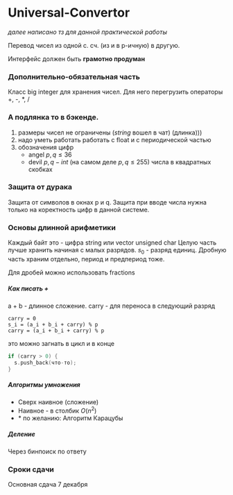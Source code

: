 # Universal-Convertor

_далее написано тз для данной практической работы_

Перевод чисел из одной с. сч. (из и в p-ичную) в другую.

Интерфейс должен быть **грамотно продуман**

### Дополнительно-обязательная часть 
Класс big integer для хранения чисел.
Для него перегрузить операторы +, -, \*, /
### А подлянка то в бэкенде.
1) размеры чисел не ограничены ($string$ вошел в чат) (длинка)))
2) надо уметь работать работать с float и с периодической частью
3) обозначения цифр
	+ angel $p, q \leq 36$ 
	+ devil $p, q - int$ (на самом деле $p, q \leq 255$) числа в квадратных скобках


### Защита от дурака 
Защита от символов в окнах p и q. 
Защита при вводе числа нужна только на коректность цифр в данной системе.

### Основы длинной арифметики
  
Каждый байт это - цифра 
string или vector unsigned char
Целую часть лучше хранить начиная с малых разрядов. 
$s_0$ - разряд единиц.
Дробную часть храним отдельно, период и предпериод тоже.
  
Для дробей можно использовать fractions
##### Как писать +
a + b - длинное сложение.
carry - для переноса в следующий разряд

```
carry = 0
s_i = (a_i + b_i + carry) % p
carry = (a_i + b_i + carry) % p
```
  
это можно загнать в цикл и в конце

```cpp
if (carry > 0) {
  s.push_back(что-то);
}
```

##### Алгоритмы умножения
+ Сверх наивное (сложение)
+ Наивное - в столбик $O(n^2)$
+ \* по желанию: Алгоритм Карацубы

##### Деление
Через бинпоиск по ответу 

### Сроки сдачи
Основная сдача 7 декабря

